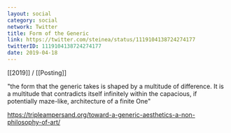 ```yaml
---
layout: social
category: social
network: Twitter
title: Form of the Generic
link: https://twitter.com/steinea/status/1119104138724274177
twitterID: 1119104138724274177
date: 2019-04-18
---
```


[[2019]] / [[Posting]]

"the form that the generic takes is shaped by a multitude of difference. It is a multitude that contradicts itself infinitely within the capacious, if potentially maze-like, architecture of a finite One"

<https://tripleampersand.org/toward-a-generic-aesthetics-a-non-philosophy-of-art/>
